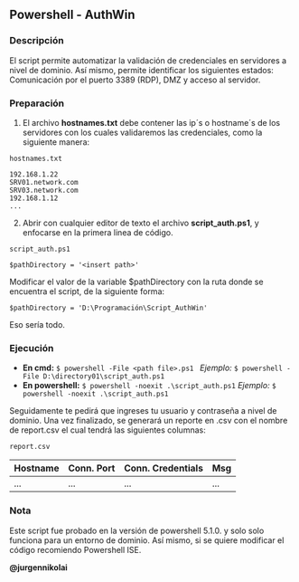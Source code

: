 ## Powershell - AuthWin
### Descripción

El script permite automatizar la validación de credenciales en servidores a nivel de dominio. Así mismo, permite identificar los siguientes estados: Comunicación por el puerto 3389 (RDP), DMZ y acceso al servidor.

### Preparación

1. El archivo **hostnames.txt** debe contener las ip´s o hostname´s de los servidores con los cuales validaremos las credenciales, como la siguiente manera: 

`hostnames.txt` 

	192.168.1.22
	SRV01.network.com
	SRV03.network.com
	192.168.1.12
	...

2. Abrir con cualquier editor de texto el archivo **script_auth.ps1**, y enfocarse en la primera linea de código.

`script_auth.ps1` 

	$pathDirectory = '<insert path>'

Modificar el valor de la variable $pathDirectory con la ruta donde se encuentra el script, de la siguiente forma: 

	$pathDirectory = 'D:\Programación\Script_AuthWin'

Eso sería todo.

### Ejecución

* **En cmd:**
 `$ powershell -File <path file>.ps1 `
*Ejemplo:*
 `$ powershell -File D:\directory01\script_auth.ps1`
* **En powershell:** 
`$ powershell -noexit .\script_auth.ps1`
*Ejemplo:*
 `$ powershell -noexit .\script_auth.ps1`

Seguidamente te pedirá que ingreses tu usuario y contraseña a nivel de dominio. Una vez finalizado, se generará un reporte en .csv con el nombre de report.csv el cual tendrá las siguientes columnas:

`report.csv`

Hostname | Conn. Port | Conn. Credentials | Msg
--- | --- | --- | --- 
... | ... | ... | ...


### Nota

Este script fue probado en la versión de powershell 5.1.0. y solo solo funciona para un entorno de dominio. Así mismo, si se quiere modificar el código recomiendo Powershell ISE.

**@jurgennikolai**